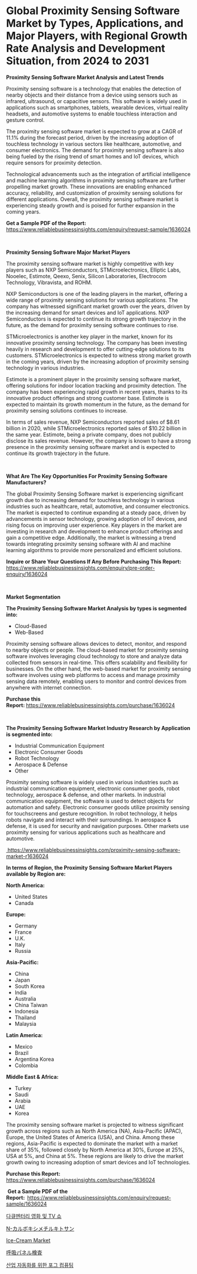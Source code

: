 <p><h1>Global Proximity Sensing Software Market by Types, Applications, and Major Players, with Regional Growth Rate Analysis and Development Situation, from 2024 to 2031</h1></p><p><strong>Proximity Sensing Software Market Analysis and Latest Trends</strong></p>
<p><p>Proximity sensing software is a technology that enables the detection of nearby objects and their distance from a device using sensors such as infrared, ultrasound, or capacitive sensors. This software is widely used in applications such as smartphones, tablets, wearable devices, virtual reality headsets, and automotive systems to enable touchless interaction and gesture control.</p><p>The proximity sensing software market is expected to grow at a CAGR of 11.1% during the forecast period, driven by the increasing adoption of touchless technology in various sectors like healthcare, automotive, and consumer electronics. The demand for proximity sensing software is also being fueled by the rising trend of smart homes and IoT devices, which require sensors for proximity detection.</p><p>Technological advancements such as the integration of artificial intelligence and machine learning algorithms in proximity sensing software are further propelling market growth. These innovations are enabling enhanced accuracy, reliability, and customization of proximity sensing solutions for different applications. Overall, the proximity sensing software market is experiencing steady growth and is poised for further expansion in the coming years.</p></p>
<p><strong>Get a Sample PDF of the Report:&nbsp;</strong> <a href="https://www.reliablebusinessinsights.com/enquiry/request-sample/1636024">https://www.reliablebusinessinsights.com/enquiry/request-sample/1636024</a></p>
<p>&nbsp;</p>
<p><strong>Proximity Sensing Software Major Market Players</strong></p>
<p><p>The proximity sensing software market is highly competitive with key players such as NXP Semiconductors, STMicroelectronics, Elliptic Labs, Nooelec, Estimote, Qeexo, Senix, Silicon Laboratories, Electrocom Technology, Vibravista, and ROHM. </p><p>NXP Semiconductors is one of the leading players in the market, offering a wide range of proximity sensing solutions for various applications. The company has witnessed significant market growth over the years, driven by the increasing demand for smart devices and IoT applications. NXP Semiconductors is expected to continue its strong growth trajectory in the future, as the demand for proximity sensing software continues to rise.</p><p>STMicroelectronics is another key player in the market, known for its innovative proximity sensing technology. The company has been investing heavily in research and development to offer cutting-edge solutions to its customers. STMicroelectronics is expected to witness strong market growth in the coming years, driven by the increasing adoption of proximity sensing technology in various industries.</p><p>Estimote is a prominent player in the proximity sensing software market, offering solutions for indoor location tracking and proximity detection. The company has been experiencing rapid growth in recent years, thanks to its innovative product offerings and strong customer base. Estimote is expected to maintain its growth momentum in the future, as the demand for proximity sensing solutions continues to increase.</p><p>In terms of sales revenue, NXP Semiconductors reported sales of $8.61 billion in 2020, while STMicroelectronics reported sales of $10.22 billion in the same year. Estimote, being a private company, does not publicly disclose its sales revenue. However, the company is known to have a strong presence in the proximity sensing software market and is expected to continue its growth trajectory in the future.</p></p>
<p>&nbsp;</p>
<p><strong>What Are The Key Opportunities For Proximity Sensing Software Manufacturers?</strong></p>
<p><p>The global Proximity Sensing Software market is experiencing significant growth due to increasing demand for touchless technology in various industries such as healthcare, retail, automotive, and consumer electronics. The market is expected to continue expanding at a steady pace, driven by advancements in sensor technology, growing adoption of IoT devices, and rising focus on improving user experience. Key players in the market are investing in research and development to enhance product offerings and gain a competitive edge. Additionally, the market is witnessing a trend towards integrating proximity sensing software with AI and machine learning algorithms to provide more personalized and efficient solutions.</p></p>
<p><strong>Inquire or Share Your Questions If Any Before Purchasing This Report:</strong> <a href="https://www.reliablebusinessinsights.com/enquiry/pre-order-enquiry/1636024">https://www.reliablebusinessinsights.com/enquiry/pre-order-enquiry/1636024</a></p>
<p>&nbsp;</p>
<p><strong>Market Segmentation</strong></p>
<p><strong>The Proximity Sensing Software Market Analysis by types is segmented into:</strong></p>
<p><ul><li>Cloud-Based</li><li>Web-Based</li></ul></p>
<p><p>Proximity sensing software allows devices to detect, monitor, and respond to nearby objects or people. The cloud-based market for proximity sensing software involves leveraging cloud technology to store and analyze data collected from sensors in real-time. This offers scalability and flexibility for businesses. On the other hand, the web-based market for proximity sensing software involves using web platforms to access and manage proximity sensing data remotely, enabling users to monitor and control devices from anywhere with internet connection.</p></p>
<p><strong>Purchase this Report:&nbsp;</strong><a href="https://www.reliablebusinessinsights.com/purchase/1636024">https://www.reliablebusinessinsights.com/purchase/1636024</a></p>
<p>&nbsp;</p>
<p><strong>The Proximity Sensing Software Market Industry Research by Application is segmented into:</strong></p>
<p><ul><li>Industrial Communication Equipment</li><li>Electronic Consumer Goods</li><li>Robot Technology</li><li>Aerospace & Defense</li><li>Other</li></ul></p>
<p><p>Proximity sensing software is widely used in various industries such as industrial communication equipment, electronic consumer goods, robot technology, aerospace & defense, and other markets. In industrial communication equipment, the software is used to detect objects for automation and safety. Electronic consumer goods utilize proximity sensing for touchscreens and gesture recognition. In robot technology, it helps robots navigate and interact with their surroundings. In aerospace & defense, it is used for security and navigation purposes. Other markets use proximity sensing for various applications such as healthcare and automotive.</p></p>
<p><a href="https://www.reliablebusinessinsights.com/proximity-sensing-software-market-r1636024">&nbsp;https://www.reliablebusinessinsights.com/proximity-sensing-software-market-r1636024</a></p>
<p><strong>In terms of Region, the Proximity Sensing Software Market Players available by Region are:</strong></p>
<p>
    <p> <strong> North America: </strong>
        <ul>
            <li>United States</li>
            <li>Canada</li>
        </ul>
        </p> 
    <p> <strong> Europe: </strong>
        <ul>
            <li>Germany</li>
            <li>France</li>
            <li>U.K.</li>
            <li>Italy</li>
            <li>Russia</li>
        </ul>
        </p> 
    <p> <strong> Asia-Pacific: </strong>
        <ul>
            <li>China</li>
            <li>Japan</li>
            <li>South Korea</li>
            <li>India</li>
            <li>Australia</li>
            <li>China Taiwan</li>
            <li>Indonesia</li>
            <li>Thailand</li>
            <li>Malaysia</li>
        </ul>
        </p> 
    <p> <strong> Latin America: </strong>
        <ul>
            <li>Mexico</li>
            <li>Brazil</li>
            <li>Argentina Korea</li>
            <li>Colombia</li>
        </ul>
        </p> 
    <p> <strong> Middle East & Africa: </strong>
        <ul>
            <li>Turkey</li>
            <li>Saudi</li>
            <li>Arabia</li>
            <li>UAE</li>
            <li>Korea</li>
        </ul>
    </p>
    </p>
<p><p>The proximity sensing software market is projected to witness significant growth across regions such as North America (NA), Asia-Pacific (APAC), Europe, the United States of America (USA), and China. Among these regions, Asia-Pacific is expected to dominate the market with a market share of 35%, followed closely by North America at 30%, Europe at 25%, USA at 5%, and China at 5%. These regions are likely to drive the market growth owing to increasing adoption of smart devices and IoT technologies.</p></p>
<p><strong>Purchase this Report: </strong><a href="https://www.reliablebusinessinsights.com/purchase/1636024">https://www.reliablebusinessinsights.com/purchase/1636024</a></p>
<p>&nbsp;<strong>Get a Sample PDF of the Report:&nbsp;&nbsp;</strong><a href="https://www.reliablebusinessinsights.com/enquiry/request-sample/1636024">https://www.reliablebusinessinsights.com/enquiry/request-sample/1636024</a></p>
<p><strong></strong></p>
<p><p><a href="https://github.com/bunxhcci35271755/Market-Research-Report-List-2/blob/main/252884283471.md">다큐멘터리 영화 및 TV 쇼</a></p><p><a href="https://github.com/GiovaniLeannon/Market-Research-Report-List-1/blob/main/176512292152.md">N-カルボキシメチルキトサン</a></p><p><a href="https://github.com/nancykennedykellievqfqt2/Market-Research-Report-List-2/blob/main/ice-cream-market.md">Ice-Cream Market</a></p><p><a href="https://github.com/DanykaKilback/Market-Research-Report-List-1/blob/main/801084492153.md">呼吸パネル検査</a></p><p><a href="https://github.com/TobyKub4685/Market-Research-Report-List-1/blob/main/598709584029.md">산업 자동화를 위한 포그 컴퓨팅</a></p></p>